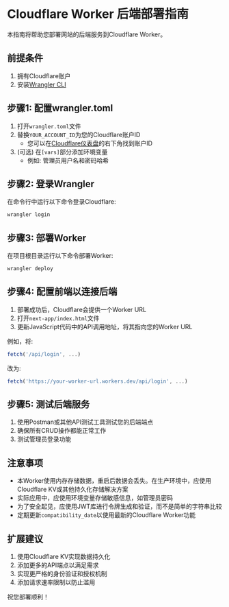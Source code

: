 # Cloudflare Worker 后端部署指南

本指南将帮助您部署网站的后端服务到Cloudflare Worker。

## 前提条件
1. 拥有Cloudflare账户
2. 安装[Wrangler CLI](https://developers.cloudflare.com/workers/wrangler/install-and-update/)

## 步骤1: 配置wrangler.toml

1. 打开`wrangler.toml`文件
2. 替换`YOUR_ACCOUNT_ID`为您的Cloudflare账户ID
   - 您可以在[Cloudflare仪表盘](https://dash.cloudflare.com/)的右下角找到账户ID
3. (可选) 在`[vars]`部分添加环境变量
   - 例如: 管理员用户名和密码哈希

## 步骤2: 登录Wrangler

在命令行中运行以下命令登录Cloudflare:

```bash
wrangler login
```

## 步骤3: 部署Worker

在项目根目录运行以下命令部署Worker:

```bash
wrangler deploy
```

## 步骤4: 配置前端以连接后端

1. 部署成功后，Cloudflare会提供一个Worker URL
2. 打开`next-app/index.html`文件
3. 更新JavaScript代码中的API调用地址，将其指向您的Worker URL

例如，将:
```javascript
fetch('/api/login', ...)
```

改为:
```javascript
fetch('https://your-worker-url.workers.dev/api/login', ...)
```

## 步骤5: 测试后端服务

1. 使用Postman或其他API测试工具测试您的后端端点
2. 确保所有CRUD操作都能正常工作
3. 测试管理员登录功能

## 注意事项
- 本Worker使用内存存储数据，重启后数据会丢失。在生产环境中，应使用Cloudflare KV或其他持久化存储解决方案
- 实际应用中，应使用环境变量存储敏感信息，如管理员密码
- 为了安全起见，应使用JWT库进行令牌生成和验证，而不是简单的字符串比较
- 定期更新`compatibility_date`以使用最新的Cloudflare Worker功能

## 扩展建议
1. 使用Cloudflare KV实现数据持久化
2. 添加更多的API端点以满足需求
3. 实现更严格的身份验证和授权机制
4. 添加请求速率限制以防止滥用

祝您部署顺利！